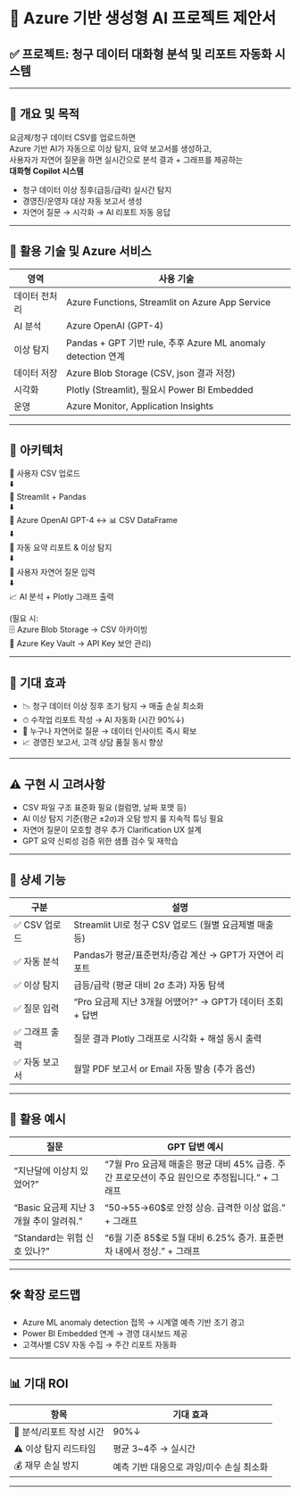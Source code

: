 # 📘 Azure 기반 생성형 AI 프로젝트 제안서
## ✅ 프로젝트: 청구 데이터 대화형 분석 및 리포트 자동화 시스템

---

## 📌 개요 및 목적
요금제/청구 데이터 CSV를 업로드하면  
Azure 기반 AI가 자동으로 이상 탐지, 요약 보고서를 생성하고,  
사용자가 자연어 질문을 하면 실시간으로 분석 결과 + 그래프를 제공하는  
**대화형 Copilot 시스템**

- 청구 데이터 이상 징후(급등/급락) 실시간 탐지
- 경영진/운영자 대상 자동 보고서 생성
- 자연어 질문 → 시각화 → AI 리포트 자동 응답

---

## 🔧 활용 기술 및 Azure 서비스
| 영역         | 사용 기술 |
|--------------|-----------|
| 데이터 전처리 | Azure Functions, Streamlit on Azure App Service |
| AI 분석      | Azure OpenAI (GPT-4) |
| 이상 탐지    | Pandas + GPT 기반 rule, 추후 Azure ML anomaly detection 연계 |
| 데이터 저장  | Azure Blob Storage (CSV, json 결과 저장) |
| 시각화       | Plotly (Streamlit), 필요시 Power BI Embedded |
| 운영         | Azure Monitor, Application Insights |

---

## 🧩 아키텍처
📂 사용자 CSV 업로드  
⬇️  
🐍 Streamlit + Pandas  
⬇️  
🧠 Azure OpenAI GPT-4 ↔ 📊 CSV DataFrame  
⬇️  
📝 자동 요약 리포트 & 이상 탐지  
⬇️  
💬 사용자 자연어 질문 입력  
⬇️  
📈 AI 분석 + Plotly 그래프 출력

(필요 시:  
🗄️ Azure Blob Storage → CSV 아카이빙  
🔐 Azure Key Vault → API Key 보안 관리)

---

## 🎯 기대 효과
- 📉 청구 데이터 이상 징후 조기 탐지 → 매출 손실 최소화
- ⏱ 수작업 리포트 작성 → AI 자동화 (시간 90%↓)
- 💬 누구나 자연어로 질문 → 데이터 인사이트 즉시 확보
- 📈 경영진 보고서, 고객 상담 품질 동시 향상

---

## ⚠️ 구현 시 고려사항
- CSV 파일 구조 표준화 필요 (컬럼명, 날짜 포맷 등)
- AI 이상 탐지 기준(평균 ±2σ)과 오탐 방지 룰 지속적 튜닝 필요
- 자연어 질문이 모호할 경우 추가 Clarification UX 설계
- GPT 요약 신뢰성 검증 위한 샘플 검수 및 재학습

---

## 🚀 상세 기능
| 구분            | 설명 |
|-----------------|------|
| ✅ CSV 업로드    | Streamlit UI로 청구 CSV 업로드 (월별 요금제별 매출 등) |
| ✅ 자동 분석     | Pandas가 평균/표준편차/증감 계산 → GPT가 자연어 리포트 |
| ✅ 이상 탐지     | 급등/급락 (평균 대비 2σ 초과) 자동 탐색 |
| ✅ 질문 입력     | “Pro 요금제 지난 3개월 어땠어?” → GPT가 데이터 조회 + 답변 |
| ✅ 그래프 출력   | 질문 결과 Plotly 그래프로 시각화 + 해설 동시 출력 |
| ✅ 자동 보고서   | 월말 PDF 보고서 or Email 자동 발송 (추가 옵션) |

---

## 🚀 활용 예시
| 질문                      | GPT 답변 예시 |
|---------------------------|---------------|
| “지난달에 이상치 있었어?” | “7월 Pro 요금제 매출은 평균 대비 45% 급증. 주간 프로모션이 주요 원인으로 추정됩니다.” + 그래프 |
| “Basic 요금제 지난 3개월 추이 알려줘.” | “50→55→60$로 안정 상승. 급격한 이상 없음.” + 그래프 |
| “Standard는 위험 신호 있나?” | “6월 기준 85$로 5월 대비 6.25% 증가. 표준편차 내에서 정상.” + 그래프 |

---

## 🛠 확장 로드맵
- Azure ML anomaly detection 접목 → 시계열 예측 기반 조기 경고
- Power BI Embedded 연계 → 경영 대시보드 제공
- 고객사별 CSV 자동 수집 → 주간 리포트 자동화

---

## 📊 기대 ROI
| 항목                    | 기대 효과 |
|--------------------------|-----------|
| 🚀 분석/리포트 작성 시간 | 90%↓ |
| ⚠️ 이상 탐지 리드타임   | 평균 3~4주 → 실시간 |
| 💰 재무 손실 방지       | 예측 기반 대응으로 과잉/미수 손실 최소화 |

---
